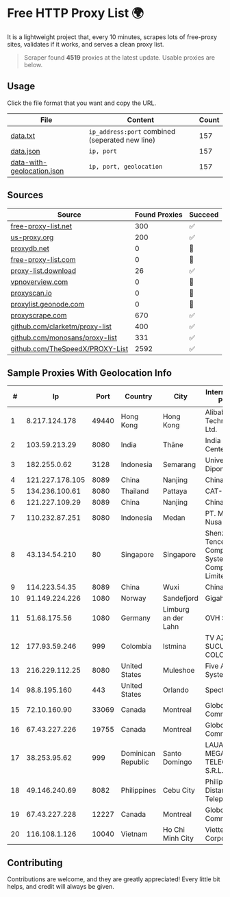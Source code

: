 
# Free HTTP Proxy List 🌍

It is a lightweight project that, every 10 minutes, scrapes lots of free-proxy sites, validates if it works, and serves a clean proxy list.


> Scraper found **4519** proxies at the latest update. Usable proxies are below.

## Usage

Click the file format that you want and copy the URL.


|File|Content|Count|
|----|-------|-----|
|[data.txt](https://raw.githubusercontent.com/themiralay/Proxy-List-World/master/data.txt)|`ip_address:port` combined (seperated new line)|157|
|[data.json](https://raw.githubusercontent.com/themiralay/Proxy-List-World/master/data.json)|`ip, port`|157|
|[data-with-geolocation.json](https://raw.githubusercontent.com/themiralay/Proxy-List-World/master/data-with-geolocation.json)|`ip, port, geolocation`|157|

## Sources

|Source|Found Proxies|Succeed|
|------|-------------|-------|
|[free-proxy-list.net](https://free-proxy-list.net)|300|✅|
|[us-proxy.org](https://www.us-proxy.org)|200|✅|
|[proxydb.net](http://proxydb.net)|0|🚫|
|[free-proxy-list.com](https://free-proxy-list.com/?page=&port=&type%5B%5D=http&type%5B%5D=https&up_time=0&search=Search)|0|🚫|
|[proxy-list.download](https://www.proxy-list.download/HTTP)|26|✅|
|[vpnoverview.com](https://vpnoverview.com/privacy/anonymous-browsing/free-proxy-servers)|0|🚫|
|[proxyscan.io](https://www.proxyscan.io)|0|🚫|
|[proxylist.geonode.com](https://proxylist.geonode.com/api/proxy-list?limit=300&page=1&sort_by=lastChecked&sort_type=desc&protocols=http,https)|0|🚫|
|[proxyscrape.com](https://api.proxyscrape.com/v2/?request=displayproxies&protocol=http&timeout=10000&country=all&ssl=all&anonymity=all)|670|✅|
|[github.com/clarketm/proxy-list](https://raw.githubusercontent.com/clarketm/proxy-list/master/proxy-list-raw.txt)|400|✅|
|[github.com/monosans/proxy-list](https://raw.githubusercontent.com/monosans/proxy-list/main/proxies/http.txt)|331|✅|
|[github.com/TheSpeedX/PROXY-List](https://raw.githubusercontent.com/TheSpeedX/PROXY-List/master/http.txt)|2592|✅|


## Sample Proxies With Geolocation Info

|#|Ip|Port|Country|City|Internet Service Provider|
|-|--|----|-------|----|-------------------------|
|1|8.217.124.178|49440|Hong Kong|Hong Kong|Alibaba (US) Technology Co., Ltd.|
|2|103.59.213.29|8080|India|Thāne|India Gaming Center|
|3|182.255.0.62|3128|Indonesia|Semarang|Universitas Diponegoro|
|4|121.227.178.105|8089|China|Nanjing|China Telecom|
|5|134.236.100.61|8080|Thailand|Pattaya|CAT-BB|
|6|121.227.109.29|8089|China|Nanjing|China Telecom|
|7|110.232.87.251|8080|Indonesia|Medan|PT. Media Antar Nusa|
|8|43.134.54.210|80|Singapore|Singapore|Shenzhen Tencent Computer Systems Company Limited|
|9|114.223.54.35|8089|China|Wuxi|Chinanet|
|10|91.149.224.226|1080|Norway|Sandefjord|Gigahost|
|11|51.68.175.56|1080|Germany|Limburg an der Lahn|OVH SAS|
|12|177.93.59.246|999|Colombia|Istmina|TV AZTECA SUCURSAL COLOMBIA|
|13|216.229.112.25|8080|United States|Muleshoe|Five Area Systems, LLC|
|14|98.8.195.160|443|United States|Orlando|Spectrum|
|15|72.10.160.90|33069|Canada|Montreal|GloboTech Communications|
|16|67.43.227.226|19755|Canada|Montreal|GloboTech Communications|
|17|38.253.95.62|999|Dominican Republic|Santo Domingo|LAUAM MEGARED TELECOM, S.R.L.|
|18|49.146.240.69|8082|Philippines|Cebu City|Philippine Long Distance Telephone Co.|
|19|67.43.227.228|12227|Canada|Montreal|GloboTech Communications|
|20|116.108.1.126|10040|Vietnam|Ho Chi Minh City|Viettel Corporation|



## Contributing

Contributions are welcome, and they are greatly appreciated! Every
little bit helps, and credit will always be given.

